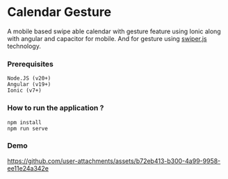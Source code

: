 # Calendar Gesture

A mobile based swipe able calendar with gesture feature using Ionic along with angular and capacitor for mobile. And for gesture using [swiper.js](https://swiperjs.com/) technology.

### Prerequisites
```
Node.JS (v20+)
Angular (v19+)
Ionic (v7+)
```

### How to run the application ?
```
npm install
npm run serve
```

### Demo
https://github.com/user-attachments/assets/b72eb413-b300-4a99-9958-ee11e24a342e
